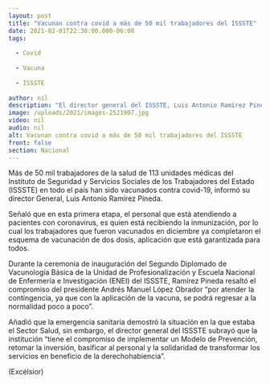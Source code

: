 ```yaml
---
layout: post
title: "Vacunan contra covid a más de 50 mil trabajadores del ISSSTE"
date: 2021-02-01T22:38:00.000-06:00
tags:
  
  - Covid
  
  - Vacuna
  
  - ISSSTE
  
author: nil
description: "El director general del ISSSTE, Luis Antonio Ramírez Pineda, señaló que en esta primera etapa, el personal que está atendiendo a pacientes con covid-19, es el que está recibiendo la inmunización"
image: /uploads/2021/images-2521907.jpg
video: nil
audio: nil
alt: Vacunan contra covid a más de 50 mil trabajadores del ISSSTE
front: false
section: Nacional
---
```


Más de 50 mil trabajadores de la salud de 113 unidades médicas  del Instituto de Seguridad y Servicios Sociales de los Trabajadores del Estado (ISSSTE)  en todo el país han sido vacunados contra covid-19, informó su director General, Luis Antonio Ramírez Pineda.

Señaló que  en esta primera etapa, el personal que está atendiendo a pacientes con coronavirus, es quien está recibiendo la inmunización, por lo cual los trabajadores que  fueron vacunados en diciembre ya completaron el esquema de vacunación de dos dosis,  aplicación que está garantizada para todos.

Durante la ceremonia de inauguración del Segundo Diplomado de Vacunología Básica de la Unidad de Profesionalización y Escuela Nacional de Enfermería e Investigación (ENEI) del  ISSSTE, Ramírez Pineda resaltó el compromiso del presidente Andrés Manuel López Obrador “por atender la contingencia, ya que  con la aplicación de la vacuna, se podrá regresar a la normalidad poco a poco”.

Añadió que la emergencia sanitaria demostró la situación en la que estaba el Sector Salud, sin embargo, el director general del ISSSTE subrayó que la institución “tiene el compromiso de implementar un Modelo de Prevención, retomar la inversión, basificar al personal y la solidaridad de transformar los servicios en beneficio de la derechohabiencia”.

(Excélsior)